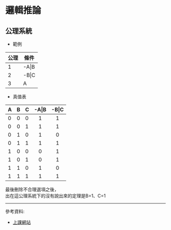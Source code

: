 # 邏輯推論
## 公理系統
- 範例

公理|條件
----|---
1   |-A\|B
2   |-B\|C
3   |A  
- 真值表

A|B|C|-A\|B|-B\|C
-|-|-|:---:|:---:
0|0|0|1|1
0|0|1|1|1
0|1|0|1|0
0|1|1|1|1
1|0|0|0|1
1|0|1|0|1
1|1|0|1|0
1|1|1|1|1

最後刪除不合理選項之後，\
出在這公理系統下的沒有說出來的定理是B=1、C=1

---
參考資料:
- [上課網站](https://misavo.com/blog/%E9%99%B3%E9%8D%BE%E8%AA%A0/%E6%9B%B8%E7%B1%8D/%E4%BA%BA%E5%B7%A5%E6%99%BA%E6%85%A7/06-%E9%82%8F%E8%BC%AF%E6%8E%A8%E8%AB%96)
